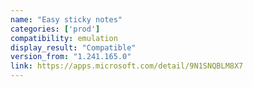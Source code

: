 ```yaml
---
name: "Easy sticky notes"
categories: ['prod']
compatibility: emulation
display_result: "Compatible"
version_from: "1.241.165.0"
link: https://apps.microsoft.com/detail/9N1SNQBLM8X7
---
```

